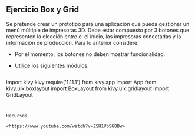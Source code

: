 ## Ejercicio Box y Grid

Se pretende crear un prototipo para una aplicación que pueda gestionar un menú múltiple de impresoras 3D. Debe estar compuesto por 3 botones que representen la elección entre el el inicio, las impresoras conectadas y la información de producción. Para lo anterior considere:

- Por el momento, los botones no deben mostrar funcionalidad.
- Utilice los siguientes módulos:

	```python

import kivy
kivy.require('1.11.1')
from kivy.app import App
from kivy.uix.boxlayout import BoxLayout
from kivy.uix.gridlayout import GridLayout
```


Recursos

<https://www.youtube.com/watch?v=ZSH1VbSG8Bw>
